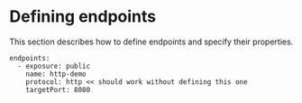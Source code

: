 # Defining endpoints

This section describes how to define endpoints and specify their properties.

```
endpoints:
  - exposure: public
    name: http-demo
    protocol: http << should work without defining this one
    targetPort: 8080
```
